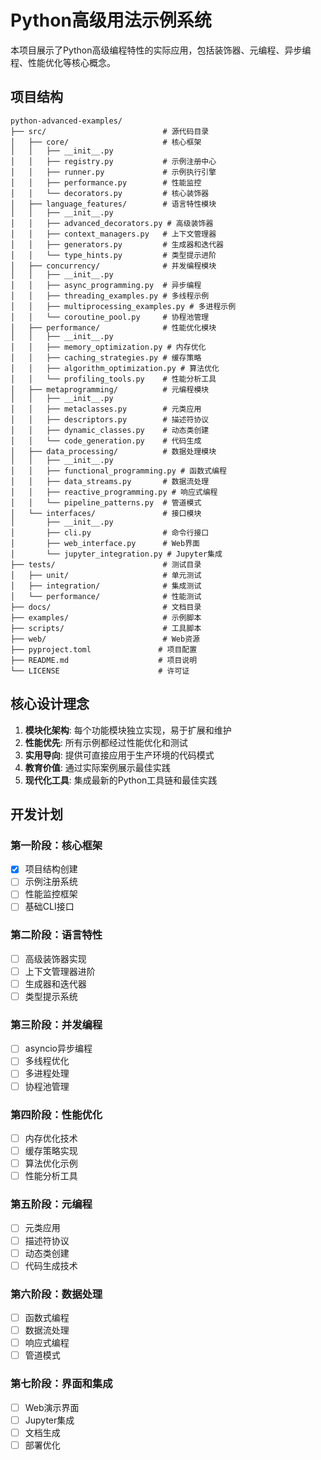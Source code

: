 # Python高级用法示例系统

本项目展示了Python高级编程特性的实际应用，包括装饰器、元编程、异步编程、性能优化等核心概念。

## 项目结构

```
python-advanced-examples/
├── src/                          # 源代码目录
│   ├── core/                     # 核心框架
│   │   ├── __init__.py
│   │   ├── registry.py           # 示例注册中心
│   │   ├── runner.py             # 示例执行引擎
│   │   ├── performance.py        # 性能监控
│   │   └── decorators.py         # 核心装饰器
│   ├── language_features/        # 语言特性模块
│   │   ├── __init__.py
│   │   ├── advanced_decorators.py # 高级装饰器
│   │   ├── context_managers.py   # 上下文管理器
│   │   ├── generators.py         # 生成器和迭代器
│   │   └── type_hints.py         # 类型提示进阶
│   ├── concurrency/              # 并发编程模块
│   │   ├── __init__.py
│   │   ├── async_programming.py  # 异步编程
│   │   ├── threading_examples.py # 多线程示例
│   │   ├── multiprocessing_examples.py # 多进程示例
│   │   └── coroutine_pool.py     # 协程池管理
│   ├── performance/              # 性能优化模块
│   │   ├── __init__.py
│   │   ├── memory_optimization.py # 内存优化
│   │   ├── caching_strategies.py # 缓存策略
│   │   ├── algorithm_optimization.py # 算法优化
│   │   └── profiling_tools.py    # 性能分析工具
│   ├── metaprogramming/          # 元编程模块
│   │   ├── __init__.py
│   │   ├── metaclasses.py        # 元类应用
│   │   ├── descriptors.py        # 描述符协议
│   │   ├── dynamic_classes.py    # 动态类创建
│   │   └── code_generation.py    # 代码生成
│   ├── data_processing/          # 数据处理模块
│   │   ├── __init__.py
│   │   ├── functional_programming.py # 函数式编程
│   │   ├── data_streams.py       # 数据流处理
│   │   ├── reactive_programming.py # 响应式编程
│   │   └── pipeline_patterns.py  # 管道模式
│   └── interfaces/               # 接口模块
│       ├── __init__.py
│       ├── cli.py                # 命令行接口
│       ├── web_interface.py      # Web界面
│       └── jupyter_integration.py # Jupyter集成
├── tests/                        # 测试目录
│   ├── unit/                     # 单元测试
│   ├── integration/              # 集成测试
│   └── performance/              # 性能测试
├── docs/                         # 文档目录
├── examples/                     # 示例脚本
├── scripts/                      # 工具脚本
├── web/                          # Web资源
├── pyproject.toml               # 项目配置
├── README.md                    # 项目说明
└── LICENSE                      # 许可证
```

## 核心设计理念

1. **模块化架构**: 每个功能模块独立实现，易于扩展和维护
2. **性能优先**: 所有示例都经过性能优化和测试
3. **实用导向**: 提供可直接应用于生产环境的代码模式
4. **教育价值**: 通过实际案例展示最佳实践
5. **现代化工具**: 集成最新的Python工具链和最佳实践

## 开发计划

### 第一阶段：核心框架
- [x] 项目结构创建
- [ ] 示例注册系统
- [ ] 性能监控框架
- [ ] 基础CLI接口

### 第二阶段：语言特性
- [ ] 高级装饰器实现
- [ ] 上下文管理器进阶
- [ ] 生成器和迭代器
- [ ] 类型提示系统

### 第三阶段：并发编程
- [ ] asyncio异步编程
- [ ] 多线程优化
- [ ] 多进程处理
- [ ] 协程池管理

### 第四阶段：性能优化
- [ ] 内存优化技术
- [ ] 缓存策略实现
- [ ] 算法优化示例
- [ ] 性能分析工具

### 第五阶段：元编程
- [ ] 元类应用
- [ ] 描述符协议
- [ ] 动态类创建
- [ ] 代码生成技术

### 第六阶段：数据处理
- [ ] 函数式编程
- [ ] 数据流处理
- [ ] 响应式编程
- [ ] 管道模式

### 第七阶段：界面和集成
- [ ] Web演示界面
- [ ] Jupyter集成
- [ ] 文档生成
- [ ] 部署优化